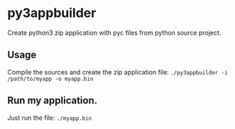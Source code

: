 # py3appbuilder
Create python3 zip application with pyc files from python source project.

## Usage
Compile the sources and create the zip application file:
`./py3appbuilder -i /path/to/myapp -o myapp.bin`

## Run my application.
Just run the file: 
`./myapp.bin`

